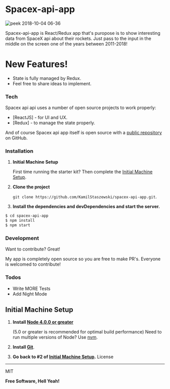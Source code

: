 # Spacex-api-app
![peek 2018-10-04 06-36](https://user-images.githubusercontent.com/22203423/46453142-31437780-c7a0-11e8-8896-132981bc62d8.gif)


Spacex-api-app is React/Redux app that's puropose is to show interesting data from SpaceX api about their rockets. Just pass to the input in the middle on the screen one of the years between 2011-2018!



# New Features!

  - State is fully managed by Redux.
  - Feel free to share ideas to implement.


### Tech

Spacex api api uses a number of open source projects to work properly:

* [ReactJS] - for UI and UX.
* [Redux] - to manage the state properly.


And of course Spacex api app itself is open source with a [public repository](https://github.com/KamilStaszewski/spacex-api-app) on GitHub.

### Installation

1. **Initial Machine Setup**

    First time running the starter kit? Then complete the [Initial Machine Setup](#initial-machine-setup).

2. **Clone the project**

    `git clone https://github.com/KamilStaszewski/spacex-api-app.git`.

3. **Install the dependencies and devDependencies and start the server.**

```sh
$ cd spacex-api-app
$ npm install 
$ npm start
```



### Development

Want to contribute? Great!

My app is completely open source so you are free to make PR's. Everyone is welcomed to contribute! 



### Todos

 - Write MORE Tests
 - Add Night Mode

## Initial Machine Setup

1. **Install [Node 4.0.0 or greater](https://nodejs.org)**

    (5.0 or greater is recommended for optimal build performance)
    Need to run multiple versions of Node? Use [nvm](https://github.com/creationix/nvm).

2. **Install [Git](https://git-scm.com/downloads)**.
3.  **Go back to #2 of [Initial Machine Setup](#installation).**
License
----

MIT


**Free Software, Hell Yeah!**


